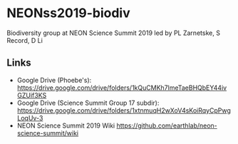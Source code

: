 # NEONss2019-biodiv
Biodiversity group at NEON Science Summit 2019 led by PL Zarnetske, S Record, D Li

## Links
* Google Drive (Phoebe's): https://drive.google.com/drive/folders/1kQuCMKh7lmeTaeBHQbEY44ivGZUif3KS
* Google Drive (Science Summit Group 17 subdir): https://drive.google.com/drive/folders/1xtnmuqH2wXoV4sKoiRqyCpPwgLoqUv-3
* NEON Science Summit 2019 Wiki https://github.com/earthlab/neon-science-summit/wiki
